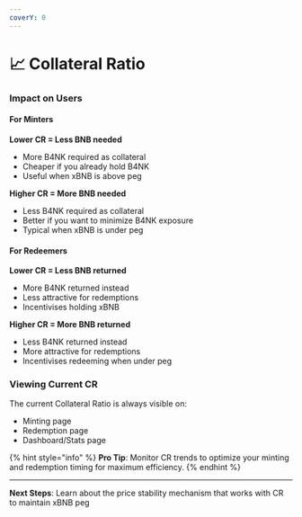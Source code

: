 ```yaml
---
coverY: 0
---
```


# 📈 Collateral Ratio

### Impact on Users

#### For Minters

**Lower CR = Less BNB needed**

* More B4NK required as collateral
* Cheaper if you already hold B4NK
* Useful when xBNB is above peg

**Higher CR = More BNB needed**

* Less B4NK required as collateral
* Better if you want to minimize B4NK exposure
* Typical when xBNB is under peg

#### For Redeemers

**Lower CR = Less BNB returned**

* More B4NK returned instead
* Less attractive for redemptions
* Incentivises holding xBNB

**Higher CR = More BNB returned**

* Less B4NK returned instead
* More attractive for redemptions
* Incentivises redeeming when under peg

### Viewing Current CR

The current Collateral Ratio is always visible on:

* Minting page
* Redemption page
* Dashboard/Stats page

{% hint style="info" %}
**Pro Tip**: Monitor CR trends to optimize your minting and redemption timing for maximum efficiency.
{% endhint %}

***

**Next Steps**: Learn about the price stability mechanism that works with CR to maintain xBNB peg
